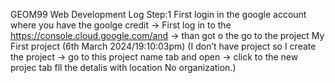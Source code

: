 GEOM99 Web Development Log
Step:1
First login in the google account where you have the goolge credit -> First log in to the https://console.cloud.google.com/and -> than got o the  go to the  project My First project (6th March 2024/19:10:03pm)
(I don’t have project so I create the project -> go to this project name tab and open -> click to the new projec tab fll the detalis with location No organization.) 

 
